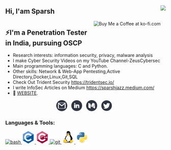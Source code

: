 ### <img align="right" src="https://miro.medium.com/max/1280/1*xo3kWUaTGUruxLz6lpJppw.jpeg" height="250"> 

## Hi, I'am Sparsh

<a href="https://media.tenor.com/images/aa4e43903ed3a18b0becde322e105806/tenor.gif" target="_blank"><img height="36" style="border:0px;height:36px;" src="https://media.tenor.com/images/aa4e43903ed3a18b0becde322e105806/tenor.gif" border="0" alt="Buy Me a Coffee at ko-fi.com" align="right"/></a>
#    
## ⚡I'm a Penetration Tester in India, pursuing OSCP 
    
* Research interests: information security, privacy, malware analysis
* I make Cyber Security Videos on my YouTube Channel-ZeusCybersec
* Main programming languages: C and Python.
* Other skills: Network & Web-App Pentesting,Active Directory,Docker,Linux,Git,SQL
* Check Out Trident Security https://tridentsec.io/
* I write InfoSec Articles on Medium https://sparshjazz.medium.com/
* 🔗 [WEBSITE](https://sparshjazz.medium.com/z-e-u-s-c-y-b-e-r-s-e-c-5e6815cebd89).
<p align="center">
    <a href="https://sparshjazz.medium.com/z-e-u-s-c-y-b-e-r-s-e-c-5e6815cebd89"><img height="35" src="https://raw.githubusercontent.com/crhenr/crhenr/master/imgs/gmail_logo.svg"></a>&nbsp;&nbsp;
    <a href="https://in.linkedin.com/in/sparsh-jaiswal-030b421a6"><img height="35" src="https://raw.githubusercontent.com/crhenr/crhenr/master/imgs/linkedin_logo.svg"></a>&nbsp;&nbsp;
    <a href="https://sparshjazz.medium.com/"><img height="35" src="https://raw.githubusercontent.com/crhenr/crhenr/master/imgs/medium_logo.svg"></a>&nbsp;&nbsp;
    <a href="https://twitter.com/SparshJ85681641"><img height="35" src="https://raw.githubusercontent.com/crhenr/crhenr/master/imgs/twitter_logo.svg"></a>&nbsp;&nbsp;
</p>

<h3 align="left">Languages & Tools:</h3>
<p align="left"> <a href="https://www.gnu.org/software/bash/" target="_blank"> <img src="https://www.vectorlogo.zone/logos/gnu_bash/gnu_bash-icon.svg" alt="bash" width="40" height="40"/> </a> <a href="https://www.cprogramming.com/" target="_blank"> <img src="https://raw.githubusercontent.com/devicons/devicon/master/icons/c/c-original.svg" alt="c" width="40" height="40"/> </a> <a href="https://www.w3schools.com/cpp/" target="_blank"> <img src="https://raw.githubusercontent.com/devicons/devicon/master/icons/cplusplus/cplusplus-original.svg" alt="cplusplus" width="40" height="40"/> </a> <a href="https://git-scm.com/" target="_blank"> <img src="https://www.vectorlogo.zone/logos/git-scm/git-scm-icon.svg" alt="git" width="40" height="40"/> </a> <a href="https://www.linux.org/" target="_blank"> <img src="https://raw.githubusercontent.com/devicons/devicon/master/icons/linux/linux-original.svg" alt="linux" width="40" height="40"/> </a> <a href="https://www.python.org" target="_blank"> <img src="https://raw.githubusercontent.com/devicons/devicon/master/icons/python/python-original.svg" alt="python" width="40" height="40"/> </a> </p>
